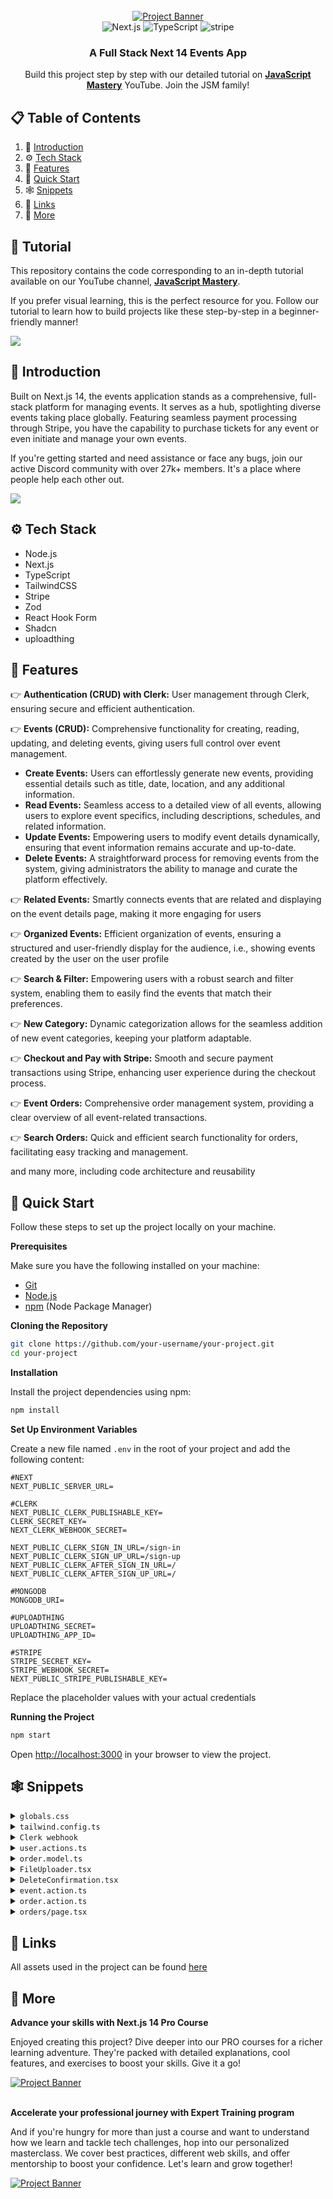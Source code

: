<div align="center">
  <br />
    <a href="https://youtu.be/zgGhzuBZOQg" target="_blank">
      <img src="https://github.com/adrianhajdin/event_platform/assets/151519281/548975af-f0ed-4103-8834-fe93cf91862e" alt="Project Banner">
    </a>
  <br />

  <div>
    <img src="https://img.shields.io/badge/-Next_JS_14-black?style=for-the-badge&logoColor=white&logo=nextdotjs&color=000000" alt="Next.js" />
    <img src="https://img.shields.io/badge/-TypeScript-black?style=for-the-badge&logoColor=white&logo=typescript&color=3178C6" alt="TypeScript" />
    <img src="https://img.shields.io/badge/-Stripe-black?style=for-the-badge&logoColor=white&logo=stripe&color=008CDD" alt="stripe" />
  </div>

  <h3 align="center">A Full Stack Next 14 Events App</h3>

   <div align="center">
     Build this project step by step with our detailed tutorial on <a href="https://www.youtube.com/@javascriptmastery/videos" target="_blank"><b>JavaScript Mastery</b></a> YouTube. Join the JSM family!
    </div>
</div>

## 📋 <a name="table">Table of Contents</a>

1. 🤖 [Introduction](#introduction)
2. ⚙️ [Tech Stack](#tech-stack)
3. 🔋 [Features](#features)
4. 🤸 [Quick Start](#quick-start)
5. 🕸️ [Snippets](#snippets)
6. 🔗 [Links](#links)
7. 🚀 [More](#more)

## 🚨 Tutorial

This repository contains the code corresponding to an in-depth tutorial available on our YouTube channel, <a href="https://www.youtube.com/@javascriptmastery/videos" target="_blank"><b>JavaScript Mastery</b></a>.

If you prefer visual learning, this is the perfect resource for you. Follow our tutorial to learn how to build projects like these step-by-step in a beginner-friendly manner!

<a href="https://youtu.be/zgGhzuBZOQg" target="_blank"><img src="https://github.com/sujatagunale/EasyRead/assets/151519281/1736fca5-a031-4854-8c09-bc110e3bc16d" /></a>

## <a name="introduction">🤖 Introduction</a>

Built on Next.js 14, the events application stands as a comprehensive, full-stack platform for managing events. It serves as a hub, spotlighting diverse events taking place globally. Featuring seamless payment processing through Stripe, you have the capability to purchase tickets for any event or even initiate and manage your own events.

If you're getting started and need assistance or face any bugs, join our active Discord community with over 27k+ members. It's a place where people help each other out.

<a href="https://discord.com/invite/n6EdbFJ" target="_blank"><img src="https://github.com/sujatagunale/EasyRead/assets/151519281/618f4872-1e10-42da-8213-1d69e486d02e" /></a>

## <a name="tech-stack">⚙️ Tech Stack</a>

- Node.js
- Next.js
- TypeScript
- TailwindCSS
- Stripe
- Zod
- React Hook Form
- Shadcn
- uploadthing

## <a name="features">🔋 Features</a>

👉 **Authentication (CRUD) with Clerk:** User management through Clerk, ensuring secure and efficient authentication.

👉 **Events (CRUD):** Comprehensive functionality for creating, reading, updating, and deleting events, giving users full control over event management.

- **Create Events:** Users can effortlessly generate new events, providing essential details such as title, date, location, and any additional information.
- **Read Events:** Seamless access to a detailed view of all events, allowing users to explore event specifics, including descriptions, schedules, and related information.
- **Update Events:** Empowering users to modify event details dynamically, ensuring that event information remains accurate and up-to-date.
- **Delete Events:** A straightforward process for removing events from the system, giving administrators the ability to manage and curate the platform effectively.

👉 **Related Events:** Smartly connects events that are related and displaying on the event details page, making it more engaging for users

👉 **Organized Events:** Efficient organization of events, ensuring a structured and user-friendly display for the audience, i.e., showing events created by the user on the user profile

👉 **Search & Filter:** Empowering users with a robust search and filter system, enabling them to easily find the events that match their preferences.

👉 **New Category:** Dynamic categorization allows for the seamless addition of new event categories, keeping your platform adaptable.

👉 **Checkout and Pay with Stripe:** Smooth and secure payment transactions using Stripe, enhancing user experience during the checkout process.

👉 **Event Orders:** Comprehensive order management system, providing a clear overview of all event-related transactions.

👉 **Search Orders:** Quick and efficient search functionality for orders, facilitating easy tracking and management.

and many more, including code architecture and reusability

## <a name="quick-start">🤸 Quick Start</a>

Follow these steps to set up the project locally on your machine.

**Prerequisites**

Make sure you have the following installed on your machine:

- [Git](https://git-scm.com/)
- [Node.js](https://nodejs.org/en)
- [npm](https://www.npmjs.com/) (Node Package Manager)

**Cloning the Repository**

```bash
git clone https://github.com/your-username/your-project.git
cd your-project
```

**Installation**

Install the project dependencies using npm:

```bash
npm install
```

**Set Up Environment Variables**

Create a new file named `.env` in the root of your project and add the following content:

```env
#NEXT
NEXT_PUBLIC_SERVER_URL=

#CLERK
NEXT_PUBLIC_CLERK_PUBLISHABLE_KEY=
CLERK_SECRET_KEY=
NEXT_CLERK_WEBHOOK_SECRET=

NEXT_PUBLIC_CLERK_SIGN_IN_URL=/sign-in
NEXT_PUBLIC_CLERK_SIGN_UP_URL=/sign-up
NEXT_PUBLIC_CLERK_AFTER_SIGN_IN_URL=/
NEXT_PUBLIC_CLERK_AFTER_SIGN_UP_URL=/

#MONGODB
MONGODB_URI=

#UPLOADTHING
UPLOADTHING_SECRET=
UPLOADTHING_APP_ID=

#STRIPE
STRIPE_SECRET_KEY=
STRIPE_WEBHOOK_SECRET=
NEXT_PUBLIC_STRIPE_PUBLISHABLE_KEY=
```

Replace the placeholder values with your actual credentials

**Running the Project**

```bash
npm start
```

Open [http://localhost:3000](http://localhost:3000) in your browser to view the project.

## <a name="snippets">🕸️ Snippets</a>

<details>
<summary><code>globals.css</code></summary>

```css
@tailwind base;
@tailwind components;
@tailwind utilities;

@layer base {
  :root {
    --background: 0 0% 100%;
    --foreground: 222.2 84% 4.9%;

    --card: 0 0% 100%;
    --card-foreground: 222.2 84% 4.9%;

    --popover: 0 0% 100%;
    --popover-foreground: 222.2 84% 4.9%;

    --primary: 222.2 47.4% 11.2%;
    --primary-foreground: 210 40% 98%;

    --secondary: 210 40% 96.1%;
    --secondary-foreground: 222.2 47.4% 11.2%;

    --muted: 210 40% 96.1%;
    --muted-foreground: 215.4 16.3% 46.9%;

    --accent: 210 40% 96.1%;
    --accent-foreground: 222.2 47.4% 11.2%;

    --destructive: 0 84.2% 60.2%;
    --destructive-foreground: 210 40% 98%;

    --border: 214.3 31.8% 91.4%;
    --input: 214.3 31.8% 91.4%;
    --ring: 222.2 84% 4.9%;

    --radius: 0.5rem;
  }

  .dark {
    --background: 222.2 84% 4.9%;
    --foreground: 210 40% 98%;

    --card: 222.2 84% 4.9%;
    --card-foreground: 210 40% 98%;

    --popover: 222.2 84% 4.9%;
    --popover-foreground: 210 40% 98%;

    --primary: 210 40% 98%;
    --primary-foreground: 222.2 47.4% 11.2%;

    --secondary: 217.2 32.6% 17.5%;
    --secondary-foreground: 210 40% 98%;

    --muted: 217.2 32.6% 17.5%;
    --muted-foreground: 215 20.2% 65.1%;

    --accent: 217.2 32.6% 17.5%;
    --accent-foreground: 210 40% 98%;

    --destructive: 0 62.8% 30.6%;
    --destructive-foreground: 210 40% 98%;

    --border: 217.2 32.6% 17.5%;
    --input: 217.2 32.6% 17.5%;
    --ring: 212.7 26.8% 83.9%;
  }
}

* {
  list-style: none;
  padding: 0;
  margin: 0;
  scroll-behavior: smooth;
}

body {
  font-family: var(--font-poppins);
}

.filter-grey {
  filter: brightness(0) saturate(100%) invert(47%) sepia(0%) saturate(217%) hue-rotate(
      32deg
    )
    brightness(98%) contrast(92%);
}

/* ========================================== TAILWIND STYLES */
@layer utilities {
  .wrapper {
    @apply max-w-7xl lg:mx-auto p-5 md:px-10 xl:px-0 w-full;
  }

  .flex-center {
    @apply flex justify-center items-center;
  }

  .flex-between {
    @apply flex justify-between items-center;
  }

  /* TYPOGRAPHY */
  /* 64 */
  .h1-bold {
    @apply font-bold text-[40px] leading-[48px] lg:text-[48px] lg:leading-[60px]  xl:text-[58px] xl:leading-[74px];
  }

  /* 40 */
  .h2-bold {
    @apply font-bold text-[32px] leading-[40px] lg:text-[36px] lg:leading-[44px] xl:text-[40px] xl:leading-[48px];
  }

  .h2-medium {
    @apply font-medium text-[32px] leading-[40px] lg:text-[36px] lg:leading-[44px] xl:text-[40px] xl:leading-[48px];
  }

  /* 36 */
  .h3-bold {
    @apply font-bold text-[28px] leading-[36px] md:text-[36px] md:leading-[44px];
  }

  .h3-medium {
    @apply font-medium text-[28px] leading-[36px] md:text-[36px] md:leading-[44px];
  }

  /* 32 */
  .h4-medium {
    @apply font-medium text-[32px] leading-[40px];
  }

  /* 28 */
  .h5-bold {
    @apply font-bold text-[28px] leading-[36px];
  }

  /* 24 */
  .p-bold-24 {
    @apply font-bold text-[24px] leading-[36px];
  }

  .p-medium-24 {
    @apply font-medium text-[24px] leading-[36px];
  }

  .p-regular-24 {
    @apply font-normal text-[24px] leading-[36px];
  }

  /* 20 */
  .p-bold-20 {
    @apply font-bold text-[20px] leading-[30px] tracking-[2%];
  }

  .p-semibold-20 {
    @apply text-[20px] font-semibold leading-[30px] tracking-[2%];
  }

  .p-medium-20 {
    @apply text-[20px] font-medium leading-[30px];
  }

  .p-regular-20 {
    @apply text-[20px] font-normal leading-[30px] tracking-[2%];
  }

  /* 18 */
  .p-semibold-18 {
    @apply text-[18px] font-semibold leading-[28px] tracking-[2%];
  }

  .p-medium-18 {
    @apply text-[18px] font-medium leading-[28px];
  }

  .p-regular-18 {
    @apply text-[18px] font-normal leading-[28px] tracking-[2%];
  }

  /* 16 */
  .p-bold-16 {
    @apply text-[16px] font-bold leading-[24px];
  }

  .p-medium-16 {
    @apply text-[16px] font-medium leading-[24px];
  }

  .p-regular-16 {
    @apply text-[16px] font-normal leading-[24px];
  }

  /* 14 */
  .p-semibold-14 {
    @apply text-[14px] font-semibold leading-[20px];
  }

  .p-medium-14 {
    @apply text-[14px] font-medium leading-[20px];
  }

  .p-regular-14 {
    @apply text-[14px] font-normal leading-[20px];
  }

  /* 12 */
  .p-medium-12 {
    @apply text-[12px] font-medium leading-[20px];
  }

  /* SHADCN OVERRIDES */
  .select-field {
    @apply w-full bg-grey-50 h-[54px] placeholder:text-grey-500 rounded-full p-regular-16 px-5 py-3 border-none focus-visible:ring-transparent focus:ring-transparent !important;
  }

  .input-field {
    @apply bg-grey-50 h-[54px] focus-visible:ring-offset-0 placeholder:text-grey-500 rounded-full p-regular-16 px-4 py-3 border-none focus-visible:ring-transparent !important;
  }

  .textarea {
    @apply bg-grey-50 flex flex-1 placeholder:text-grey-500 p-regular-16 px-5 py-3 border-none focus-visible:ring-transparent !important;
  }

  .button {
    @apply rounded-full h-[54px] p-regular-16;
  }

  .select-item {
    @apply py-3 cursor-pointer  focus:bg-primary-50;
  }

  .toggle-switch {
    @apply bg-gray-300 !important;
  }
}

/* ========================================== CLERK STYLES */
.cl-logoImage {
  height: 38px;
}

.cl-userButtonBox {
  flex-direction: row-reverse;
}

.cl-userButtonOuterIdentifier {
  font-size: 16px;
}

.cl-userButtonPopoverCard {
  right: 4px !important;
}

.cl-formButtonPrimary:hover,
.cl-formButtonPrimary:focus,
.cl-formButtonPrimary:active {
  background-color: #705cf7;
}

/* ========================================== REACT-DATEPICKER STYLES */
.datePicker {
  width: 100%;
}

.react-datepicker__input-container input {
  background-color: transparent;
  width: 100%;
  outline: none;
  margin-left: 16px;
}

.react-datepicker__day--selected {
  background-color: #624cf5 !important;
  color: #ffffff !important;
  border-radius: 4px;
}

.react-datepicker__time-list-item--selected {
  background-color: #624cf5 !important;
}
```

</details>

<details>
<summary><code>tailwind.config.ts</code></summary>

```typescript
/** @type {import('tailwindcss').Config} */
import { withUt } from "uploadthing/tw";

module.exports = withUt({
  darkMode: ["class"],
  content: [
    "./pages/**/*.{ts,tsx}",
    "./components/**/*.{ts,tsx}",
    "./app/**/*.{ts,tsx}",
    "./src/**/*.{ts,tsx}",
  ],
  theme: {
    container: {
      center: true,
      padding: "2rem",
      screens: {
        "2xl": "1400px",
      },
    },
    extend: {
      colors: {
        primary: {
          500: "#624CF5",
          50: " #F6F8FD",
          DEFAULT: "#624CF5",
          foreground: "hsl(var(--primary-foreground))",
        },
        coral: {
          500: "#15BF59",
        },

        grey: {
          600: "#545454", // Subdued - color name in figma
          500: "#757575",
          400: "#AFAFAF", // Disabled - color name in figma
          50: "#F6F6F6", // White Grey - color name in figma
        },
        black: "#000000",
        white: "#FFFFFF",
        border: "hsl(var(--border))",
        input: "hsl(var(--input))",
        ring: "hsl(var(--ring))",
        foreground: "hsl(var(--foreground))",
        secondary: {
          DEFAULT: "hsl(var(--secondary))",
          foreground: "hsl(var(--secondary-foreground))",
        },
        destructive: {
          DEFAULT: "hsl(var(--destructive))",
          foreground: "hsl(var(--destructive-foreground))",
        },
        muted: {
          DEFAULT: "hsl(var(--muted))",
          foreground: "hsl(var(--muted-foreground))",
        },
        accent: {
          DEFAULT: "hsl(var(--accent))",
          foreground: "hsl(var(--accent-foreground))",
        },
        popover: {
          DEFAULT: "hsl(var(--popover))",
          foreground: "hsl(var(--popover-foreground))",
        },
        card: {
          DEFAULT: "hsl(var(--card))",
          foreground: "hsl(var(--card-foreground))",
        },
      },
      fontFamily: {
        poppins: ["var(--font-poppins)"],
      },
      backgroundImage: {
        "dotted-pattern": "url('/assets/images/dotted-pattern.png')",
        "hero-img": "url('/assets/images/hero.png')",
      },
      borderRadius: {
        lg: "var(--radius)",
        md: "calc(var(--radius) - 2px)",
        sm: "calc(var(--radius) - 4px)",
      },
      keyframes: {
        "accordion-down": {
          from: { height: "0" },
          to: { height: "var(--radix-accordion-content-height)" },
        },
        "accordion-up": {
          from: { height: "var(--radix-accordion-content-height)" },
          to: { height: "0" },
        },
      },
      animation: {
        "accordion-down": "accordion-down 0.2s ease-out",
        "accordion-up": "accordion-up 0.2s ease-out",
      },
    },
  },
  plugins: [require("tailwindcss-animate")],
});
```

</details>

<details>
<summary><code>Clerk webhook</code></summary>

```typescript
import { Webhook } from "svix";
import { headers } from "next/headers";
import { WebhookEvent } from "@clerk/nextjs/server";
import { createUser, deleteUser, updateUser } from "@/lib/actions/user.actions";
import { clerkClient } from "@clerk/nextjs";
import { NextResponse } from "next/server";

export async function POST(req: Request) {
  // You can find this in the Clerk Dashboard -> Webhooks -> choose the webhook
  const WEBHOOK_SECRET = process.env.WEBHOOK_SECRET;

  if (!WEBHOOK_SECRET) {
    throw new Error(
      "Please add WEBHOOK_SECRET from Clerk Dashboard to .env or .env.local"
    );
  }

  // Get the headers
  const headerPayload = headers();
  const svix_id = headerPayload.get("svix-id");
  const svix_timestamp = headerPayload.get("svix-timestamp");
  const svix_signature = headerPayload.get("svix-signature");

  // If there are no headers, error out
  if (!svix_id || !svix_timestamp || !svix_signature) {
    return new Response("Error occured -- no svix headers", {
      status: 400,
    });
  }

  // Get the body
  const payload = await req.json();
  const body = JSON.stringify(payload);

  // Create a new Svix instance with your secret.
  const wh = new Webhook(WEBHOOK_SECRET);

  let evt: WebhookEvent;

  // Verify the payload with the headers
  try {
    evt = wh.verify(body, {
      "svix-id": svix_id,
      "svix-timestamp": svix_timestamp,
      "svix-signature": svix_signature,
    }) as WebhookEvent;
  } catch (err) {
    console.error("Error verifying webhook:", err);
    return new Response("Error occured", {
      status: 400,
    });
  }

  // Get the ID and type
  const { id } = evt.data;
  const eventType = evt.type;

  if (eventType === "user.created") {
    const { id, email_addresses, image_url, first_name, last_name, username } =
      evt.data;

    const user = {
      clerkId: id,
      email: email_addresses[0].email_address,
      username: username!,
      firstName: first_name,
      lastName: last_name,
      photo: image_url,
    };

    const newUser = await createUser(user);

    if (newUser) {
      await clerkClient.users.updateUserMetadata(id, {
        publicMetadata: {
          userId: newUser._id,
        },
      });
    }

    return NextResponse.json({ message: "OK", user: newUser });
  }

  if (eventType === "user.updated") {
    const { id, image_url, first_name, last_name, username } = evt.data;

    const user = {
      firstName: first_name,
      lastName: last_name,
      username: username!,
      photo: image_url,
    };

    const updatedUser = await updateUser(id, user);

    return NextResponse.json({ message: "OK", user: updatedUser });
  }

  if (eventType === "user.deleted") {
    const { id } = evt.data;

    const deletedUser = await deleteUser(id!);

    return NextResponse.json({ message: "OK", user: deletedUser });
  }

  return new Response("", { status: 200 });
}
```

</details>

<details>
<summary><code>user.actions.ts</code></summary>

```typescript
"use server";

import { revalidatePath } from "next/cache";

import { connectToDatabase } from "@/lib/database";
import User from "@/lib/database/models/user.model";
import Order from "@/lib/database/models/order.model";
import Event from "@/lib/database/models/event.model";
import { handleError } from "@/lib/utils";

import { CreateUserParams, UpdateUserParams } from "@/types";

export async function createUser(user: CreateUserParams) {
  try {
    await connectToDatabase();

    const newUser = await User.create(user);
    return JSON.parse(JSON.stringify(newUser));
  } catch (error) {
    handleError(error);
  }
}

export async function getUserById(userId: string) {
  try {
    await connectToDatabase();

    const user = await User.findById(userId);

    if (!user) throw new Error("User not found");
    return JSON.parse(JSON.stringify(user));
  } catch (error) {
    handleError(error);
  }
}

export async function updateUser(clerkId: string, user: UpdateUserParams) {
  try {
    await connectToDatabase();

    const updatedUser = await User.findOneAndUpdate({ clerkId }, user, {
      new: true,
    });

    if (!updatedUser) throw new Error("User update failed");
    return JSON.parse(JSON.stringify(updatedUser));
  } catch (error) {
    handleError(error);
  }
}

export async function deleteUser(clerkId: string) {
  try {
    await connectToDatabase();

    // Find user to delete
    const userToDelete = await User.findOne({ clerkId });

    if (!userToDelete) {
      throw new Error("User not found");
    }

    // Unlink relationships
    await Promise.all([
      // Update the 'events' collection to remove references to the user
      Event.updateMany(
        { _id: { $in: userToDelete.events } },
        { $pull: { organizer: userToDelete._id } }
      ),

      // Update the 'orders' collection to remove references to the user
      Order.updateMany(
        { _id: { $in: userToDelete.orders } },
        { $unset: { buyer: 1 } }
      ),
    ]);

    // Delete user
    const deletedUser = await User.findByIdAndDelete(userToDelete._id);
    revalidatePath("/");

    return deletedUser ? JSON.parse(JSON.stringify(deletedUser)) : null;
  } catch (error) {
    handleError(error);
  }
}
```

</details>

<details>
<summary><code>order.model.ts</code></summary>
  
```typescript
import { Schema, model, models, Document } from 'mongoose'

export interface IOrder extends Document {
createdAt: Date
stripeId: string
totalAmount: string
event: {
\_id: string
title: string
}
buyer: {
\_id: string
firstName: string
lastName: string
}
}

export type IOrderItem = {
\_id: string
totalAmount: string
createdAt: Date
eventTitle: string
eventId: string
buyer: string
}

const OrderSchema = new Schema({
createdAt: {
type: Date,
default: Date.now,
},
stripeId: {
type: String,
required: true,
unique: true,
},
totalAmount: {
type: String,
},
event: {
type: Schema.Types.ObjectId,
ref: 'Event',
},
buyer: {
type: Schema.Types.ObjectId,
ref: 'User',
},
})

const Order = models.Order || model('Order', OrderSchema)

export default Order

````

</details>

<details>
<summary><code>FileUploader.tsx</code></summary>

```typescript
'use client'

import { useCallback, Dispatch, SetStateAction } from 'react'
import type { FileWithPath } from '@uploadthing/react'
import { useDropzone } from '@uploadthing/react/hooks'
import { generateClientDropzoneAccept } from 'uploadthing/client'

import { Button } from '@/components/ui/button'
import { convertFileToUrl } from '@/lib/utils'

type FileUploaderProps = {
  onFieldChange: (url: string) => void
  imageUrl: string
  setFiles: Dispatch<SetStateAction<File[]>>
}

export function FileUploader({ imageUrl, onFieldChange, setFiles }: FileUploaderProps) {
  const onDrop = useCallback((acceptedFiles: FileWithPath[]) => {
    setFiles(acceptedFiles)
    onFieldChange(convertFileToUrl(acceptedFiles[0]))
  }, [])

  const { getRootProps, getInputProps } = useDropzone({
    onDrop,
    accept: 'image/*' ? generateClientDropzoneAccept(['image/*']) : undefined,
  })

  return (
    <div
      {...getRootProps()}
      className="flex-center bg-dark-3 flex h-72 cursor-pointer flex-col overflow-hidden rounded-xl bg-grey-50">
      <input {...getInputProps()} className="cursor-pointer" />

      {imageUrl ? (
        <div className="flex h-full w-full flex-1 justify-center ">
          <img
            src={imageUrl}
            alt="image"
            width={250}
            height={250}
            className="w-full object-cover object-center"
          />
        </div>
      ) : (
        <div className="flex-center flex-col py-5 text-grey-500">
          <img src="/assets/icons/upload.svg" width={77} height={77} alt="file upload" />
          <h3 className="mb-2 mt-2">Drag photo here</h3>
          <p className="p-medium-12 mb-4">SVG, PNG, JPG</p>
          <Button type="button" className="rounded-full">
            Select from computer
          </Button>
        </div>
      )}
    </div>
  )
}
````

</details>

<details>
<summary><code>DeleteConfirmation.tsx</code></summary>

```typescript
"use client";

import { useTransition } from "react";
import { usePathname } from "next/navigation";
import Image from "next/image";

import {
  AlertDialog,
  AlertDialogAction,
  AlertDialogCancel,
  AlertDialogContent,
  AlertDialogDescription,
  AlertDialogFooter,
  AlertDialogHeader,
  AlertDialogTitle,
  AlertDialogTrigger,
} from "@/components/ui/alert-dialog";

import { deleteEvent } from "@/lib/actions/event.actions";

export const DeleteConfirmation = ({ eventId }: { eventId: string }) => {
  const pathname = usePathname();
  let [isPending, startTransition] = useTransition();

  return (
    <AlertDialog>
      <AlertDialogTrigger>
        <Image
          src="/assets/icons/delete.svg"
          alt="edit"
          width={20}
          height={20}
        />
      </AlertDialogTrigger>

      <AlertDialogContent className="bg-white">
        <AlertDialogHeader>
          <AlertDialogTitle>Are you sure you want to delete?</AlertDialogTitle>
          <AlertDialogDescription className="p-regular-16 text-grey-600">
            This will permanently delete this event
          </AlertDialogDescription>
        </AlertDialogHeader>

        <AlertDialogFooter>
          <AlertDialogCancel>Cancel</AlertDialogCancel>

          <AlertDialogAction
            onClick={() =>
              startTransition(async () => {
                await deleteEvent({ eventId, path: pathname });
              })
            }
          >
            {isPending ? "Deleting..." : "Delete"}
          </AlertDialogAction>
        </AlertDialogFooter>
      </AlertDialogContent>
    </AlertDialog>
  );
};
```

</details>

<details>
<summary><code>event.action.ts</code></summary>

```typescript
"use server";

import { revalidatePath } from "next/cache";

import { connectToDatabase } from "@/lib/database";
import Event from "@/lib/database/models/event.model";
import User from "@/lib/database/models/user.model";
import Category from "@/lib/database/models/category.model";
import { handleError } from "@/lib/utils";

import {
  CreateEventParams,
  UpdateEventParams,
  DeleteEventParams,
  GetAllEventsParams,
  GetEventsByUserParams,
  GetRelatedEventsByCategoryParams,
} from "@/types";

const getCategoryByName = async (name: string) => {
  return Category.findOne({ name: { $regex: name, $options: "i" } });
};

const populateEvent = (query: any) => {
  return query
    .populate({
      path: "organizer",
      model: User,
      select: "_id firstName lastName",
    })
    .populate({ path: "category", model: Category, select: "_id name" });
};

// CREATE
export async function createEvent({ userId, event, path }: CreateEventParams) {
  try {
    await connectToDatabase();

    const organizer = await User.findById(userId);
    if (!organizer) throw new Error("Organizer not found");

    const newEvent = await Event.create({
      ...event,
      category: event.categoryId,
      organizer: userId,
    });
    revalidatePath(path);

    return JSON.parse(JSON.stringify(newEvent));
  } catch (error) {
    handleError(error);
  }
}

// GET ONE EVENT BY ID
export async function getEventById(eventId: string) {
  try {
    await connectToDatabase();

    const event = await populateEvent(Event.findById(eventId));

    if (!event) throw new Error("Event not found");

    return JSON.parse(JSON.stringify(event));
  } catch (error) {
    handleError(error);
  }
}

// UPDATE
export async function updateEvent({ userId, event, path }: UpdateEventParams) {
  try {
    await connectToDatabase();

    const eventToUpdate = await Event.findById(event?._id);
    if (!eventToUpdate || eventToUpdate.organizer.toHexString() !== userId) {
      throw new Error("Unauthorized or event not found");
    }

    const updatedEvent = await Event.findByIdAndUpdate(
      event?._id,
      { ...event, category: event.categoryId },
      { new: true }
    );
    revalidatePath(path);

    return JSON.parse(JSON.stringify(updatedEvent));
  } catch (error) {
    handleError(error);
  }
}

// DELETE
export async function deleteEvent({ eventId, path }: DeleteEventParams) {
  try {
    await connectToDatabase();

    const deletedEvent = await Event.findByIdAndDelete(eventId);
    if (deletedEvent) revalidatePath(path);
  } catch (error) {
    handleError(error);
  }
}

// GET ALL EVENTS
export async function getAllEvents({
  query,
  limit = 6,
  page,
  category,
}: GetAllEventsParams) {
  try {
    await connectToDatabase();

    const titleCondition = query
      ? { title: { $regex: query, $options: "i" } }
      : {};
    const categoryCondition = category
      ? await getCategoryByName(category)
      : null;
    const conditions = {
      $and: [
        titleCondition,
        categoryCondition ? { category: categoryCondition._id } : {},
      ],
    };

    const skipAmount = (Number(page) - 1) * limit;
    const eventsQuery = Event.find(conditions)
      .sort({ createdAt: "desc" })
      .skip(skipAmount)
      .limit(limit);

    const events = await populateEvent(eventsQuery);
    const eventsCount = await Event.countDocuments(conditions);

    return {
      data: JSON.parse(JSON.stringify(events)),
      totalPages: Math.ceil(eventsCount / limit),
    };
  } catch (error) {
    handleError(error);
  }
}

// GET EVENTS BY ORGANIZER
export async function getEventsByUser({
  userId,
  limit = 6,
  page,
}: GetEventsByUserParams) {
  try {
    await connectToDatabase();

    const conditions = { organizer: userId };
    const skipAmount = (page - 1) * limit;

    const eventsQuery = Event.find(conditions)
      .sort({ createdAt: "desc" })
      .skip(skipAmount)
      .limit(limit);

    const events = await populateEvent(eventsQuery);
    const eventsCount = await Event.countDocuments(conditions);

    return {
      data: JSON.parse(JSON.stringify(events)),
      totalPages: Math.ceil(eventsCount / limit),
    };
  } catch (error) {
    handleError(error);
  }
}

// GET RELATED EVENTS: EVENTS WITH SAME CATEGORY
export async function getRelatedEventsByCategory({
  categoryId,
  eventId,
  limit = 3,
  page = 1,
}: GetRelatedEventsByCategoryParams) {
  try {
    await connectToDatabase();

    const skipAmount = (Number(page) - 1) * limit;
    const conditions = {
      $and: [{ category: categoryId }, { _id: { $ne: eventId } }],
    };

    const eventsQuery = Event.find(conditions)
      .sort({ createdAt: "desc" })
      .skip(skipAmount)
      .limit(limit);

    const events = await populateEvent(eventsQuery);
    const eventsCount = await Event.countDocuments(conditions);

    return {
      data: JSON.parse(JSON.stringify(events)),
      totalPages: Math.ceil(eventsCount / limit),
    };
  } catch (error) {
    handleError(error);
  }
}
```

</details>

<details>
<summary><code>order.action.ts</code></summary>

```typescript
"use server";

import Stripe from "stripe";
import {
  CheckoutOrderParams,
  CreateOrderParams,
  GetOrdersByEventParams,
  GetOrdersByUserParams,
} from "@/types";
import { redirect } from "next/navigation";
import { handleError } from "../utils";
import { connectToDatabase } from "../database";
import Order from "../database/models/order.model";
import Event from "../database/models/event.model";
import { ObjectId } from "mongodb";
import User from "../database/models/user.model";

export const checkoutOrder = async (order: CheckoutOrderParams) => {
  const stripe = new Stripe(process.env.STRIPE_SECRET_KEY!);

  const price = order.isFree ? 0 : Number(order.price) * 100;

  try {
    const session = await stripe.checkout.sessions.create({
      line_items: [
        {
          price_data: {
            currency: "usd",
            unit_amount: price,
            product_data: {
              name: order.eventTitle,
            },
          },
          quantity: 1,
        },
      ],
      metadata: {
        eventId: order.eventId,
        buyerId: order.buyerId,
      },
      mode: "payment",
      success_url: `${process.env.NEXT_PUBLIC_SERVER_URL}/profile`,
      cancel_url: `${process.env.NEXT_PUBLIC_SERVER_URL}/`,
    });

    redirect(session.url!);
  } catch (error) {
    throw error;
  }
};

export const createOrder = async (order: CreateOrderParams) => {
  try {
    await connectToDatabase();

    const newOrder = await Order.create({
      ...order,
      event: order.eventId,
      buyer: order.buyerId,
    });

    return JSON.parse(JSON.stringify(newOrder));
  } catch (error) {
    handleError(error);
  }
};

// GET ORDERS BY EVENT
export async function getOrdersByEvent({
  searchString,
  eventId,
}: GetOrdersByEventParams) {
  try {
    await connectToDatabase();

    if (!eventId) throw new Error("Event ID is required");
    const eventObjectId = new ObjectId(eventId);

    const orders = await Order.aggregate([
      {
        $lookup: {
          from: "users",
          localField: "buyer",
          foreignField: "_id",
          as: "buyer",
        },
      },
      {
        $unwind: "$buyer",
      },
      {
        $lookup: {
          from: "events",
          localField: "event",
          foreignField: "_id",
          as: "event",
        },
      },
      {
        $unwind: "$event",
      },
      {
        $project: {
          _id: 1,
          totalAmount: 1,
          createdAt: 1,
          eventTitle: "$event.title",
          eventId: "$event?._id",
          buyer: {
            $concat: ["$buyer.firstName", " ", "$buyer.lastName"],
          },
        },
      },
      {
        $match: {
          $and: [
            { eventId: eventObjectId },
            { buyer: { $regex: RegExp(searchString, "i") } },
          ],
        },
      },
    ]);

    return JSON.parse(JSON.stringify(orders));
  } catch (error) {
    handleError(error);
  }
}

// GET ORDERS BY USER
export async function getOrdersByUser({
  userId,
  limit = 3,
  page,
}: GetOrdersByUserParams) {
  try {
    await connectToDatabase();

    const skipAmount = (Number(page) - 1) * limit;
    const conditions = { buyer: userId };

    const orders = await Order.distinct("event?._id")
      .find(conditions)
      .sort({ createdAt: "desc" })
      .skip(skipAmount)
      .limit(limit)
      .populate({
        path: "event",
        model: Event,
        populate: {
          path: "organizer",
          model: User,
          select: "_id firstName lastName",
        },
      });

    const ordersCount = await Order.distinct("event?._id").countDocuments(
      conditions
    );

    return {
      data: JSON.parse(JSON.stringify(orders)),
      totalPages: Math.ceil(ordersCount / limit),
    };
  } catch (error) {
    handleError(error);
  }
}
```

</details>

<details>
<summary><code>orders/page.tsx</code></summary>

```typescript
import Search from "@/components/shared/Search";
import { getOrdersByEvent } from "@/lib/actions/order.actions";
import { formatDateTime, formatPrice } from "@/lib/utils";
import { SearchParamProps } from "@/types";
import { IOrderItem } from "@/lib/database/models/order.model";

const Orders = async ({ searchParams }: SearchParamProps) => {
  const eventId = (searchParams?.eventId as string) || "";
  const searchText = (searchParams?.query as string) || "";

  const orders = await getOrdersByEvent({ eventId, searchString: searchText });

  return (
    <>
      <section className=" bg-primary-50 bg-dotted-pattern bg-cover bg-center py-5 md:py-10">
        <h3 className="wrapper h3-bold text-center sm:text-left ">Orders</h3>
      </section>

      <section className="wrapper mt-8">
        <Search placeholder="Search buyer name..." />
      </section>

      <section className="wrapper overflow-x-auto">
        <table className="w-full border-collapse border-t">
          <thead>
            <tr className="p-medium-14 border-b text-grey-500">
              <th className="min-w-[250px] py-3 text-left">Order ID</th>
              <th className="min-w-[200px] flex-1 py-3 pr-4 text-left">
                Event Title
              </th>
              <th className="min-w-[150px] py-3 text-left">Buyer</th>
              <th className="min-w-[100px] py-3 text-left">Created</th>
              <th className="min-w-[100px] py-3 text-right">Amount</th>
            </tr>
          </thead>
          <tbody>
            {orders && orders.length === 0 ? (
              <tr className="border-b">
                <td colSpan={5} className="py-4 text-center text-gray-500">
                  No orders found.
                </td>
              </tr>
            ) : (
              <>
                {orders &&
                  orders.map((row: IOrderItem) => (
                    <tr
                      key={row._id}
                      className="p-regular-14 lg:p-regular-16 border-b "
                      style={{ boxSizing: "border-box" }}
                    >
                      <td className="min-w-[250px] py-4 text-primary-500">
                        {row._id}
                      </td>
                      <td className="min-w-[200px] flex-1 py-4 pr-4">
                        {row.eventTitle}
                      </td>
                      <td className="min-w-[150px] py-4">{row.buyer}</td>
                      <td className="min-w-[100px] py-4">
                        {formatDateTime(row.createdAt).dateTime}
                      </td>
                      <td className="min-w-[100px] py-4 text-right">
                        {formatPrice(row.totalAmount)}
                      </td>
                    </tr>
                  ))}
              </>
            )}
          </tbody>
        </table>
      </section>
    </>
  );
};

export default Orders;
```

</details>

## <a name="links">🔗 Links</a>

All assets used in the project can be found [here](https://drive.google.com/file/d/1hoRwUtTFIiuOXPw-SDYj6wk4hZTMcYmL/view?usp=sharing)

## <a name="more">🚀 More</a>

**Advance your skills with Next.js 14 Pro Course**

Enjoyed creating this project? Dive deeper into our PRO courses for a richer learning adventure. They're packed with detailed explanations, cool features, and exercises to boost your skills. Give it a go!

<a href="https://jsmastery.pro/next14" target="_blank">
<img src="https://github.com/sujatagunale/EasyRead/assets/151519281/557837ce-f612-4530-ab24-189e75133c71" alt="Project Banner">
</a>

<br />
<br />

**Accelerate your professional journey with Expert Training program**

And if you're hungry for more than just a course and want to understand how we learn and tackle tech challenges, hop into our personalized masterclass. We cover best practices, different web skills, and offer mentorship to boost your confidence. Let's learn and grow together!

<a href="https://www.jsmastery.pro/masterclass" target="_blank">
<img src="https://github.com/sujatagunale/EasyRead/assets/151519281/fed352ad-f27b-400d-9b8f-c7fe628acb84" alt="Project Banner">
</a>

#
